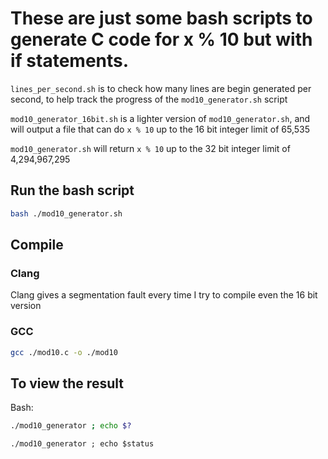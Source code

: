 # These are just some bash scripts to generate C code for x % 10 but with if statements.

`lines_per_second.sh` is to check how many lines are begin generated per second, to help track the progress of the `mod10_generator.sh` script

`mod10_generator_16bit.sh` is a lighter version of `mod10_generator.sh`, and will output a file that can do `x % 10` up to the 16 bit integer limit of 65,535

`mod10_generator.sh` will return `x % 10` up to the 32 bit integer limit of 4,294,967,295

## Run the bash script
```bash 
bash ./mod10_generator.sh
```

## Compile
### Clang
Clang gives a segmentation fault every time I try to compile even the 16 bit version
### GCC
```bash 
gcc ./mod10.c -o ./mod10
```

## To view the result
Bash: 
```bash 
./mod10_generator ; echo $?
```
```fish
./mod10_generator ; echo $status
```
